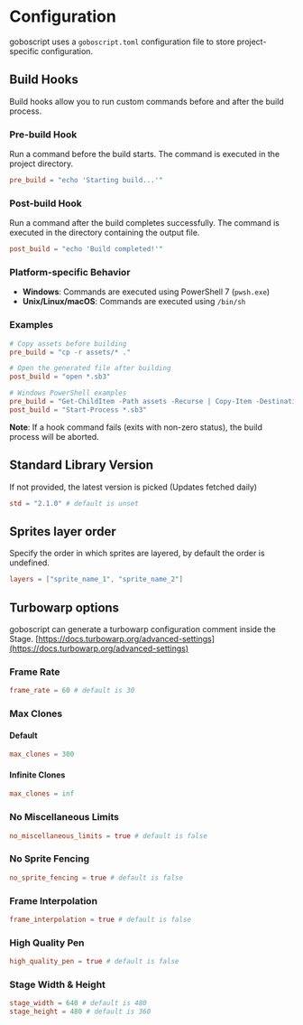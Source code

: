# Configuration

goboscript uses a `goboscript.toml` configuration file to store project-specific
configuration.

## Build Hooks

Build hooks allow you to run custom commands before and after the build process.

### Pre-build Hook

Run a command before the build starts. The command is executed in the project directory.

```toml
pre_build = "echo 'Starting build...'"
```

### Post-build Hook

Run a command after the build completes successfully. The command is executed in the
directory containing the output file.

```toml
post_build = "echo 'Build completed!'"
```

### Platform-specific Behavior

- **Windows**: Commands are executed using PowerShell 7 (`pwsh.exe`)
- **Unix/Linux/macOS**: Commands are executed using `/bin/sh`

### Examples

```toml
# Copy assets before building
pre_build = "cp -r assets/* ."

# Open the generated file after building
post_build = "open *.sb3"
```

```toml
# Windows PowerShell examples
pre_build = "Get-ChildItem -Path assets -Recurse | Copy-Item -Destination ."
post_build = "Start-Process *.sb3"
```

**Note**: If a hook command fails (exits with non-zero status), the build process will be aborted.

## Standard Library Version

If not provided, the latest version is picked (Updates fetched daily)

```toml
std = "2.1.0" # default is unset
```

## Sprites layer order

Specify the order in which sprites are layered, by default the order is undefined.

```toml
layers = ["sprite_name_1", "sprite_name_2"]
```

## Turbowarp options

goboscript can generate a turbowarp configuration comment inside the Stage.
[https://docs.turbowarp.org/advanced-settings](https://docs.turbowarp.org/advanced-settings)

### Frame Rate

```toml
frame_rate = 60 # default is 30
```

### Max Clones

#### Default

```toml
max_clones = 300
```

#### Infinite Clones

```toml
max_clones = inf
```

### No Miscellaneous Limits

```toml
no_miscellaneous_limits = true # default is false
```

### No Sprite Fencing

```toml
no_sprite_fencing = true # default is false
```

### Frame Interpolation

```toml
frame_interpolation = true # default is false
```

### High Quality Pen

```toml
high_quality_pen = true # default is false
```

### Stage Width & Height

```toml
stage_width = 640 # default is 480
stage_height = 480 # default is 360
```
